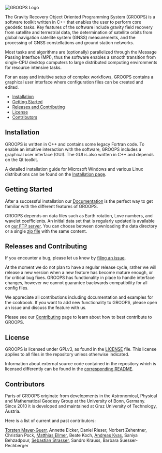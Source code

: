 ![GROOPS Logo](https://github.com/groops-devs/groops/blob/main/docs/html/static/groops_banner.png)

The Gravity Recovery Object Oriented Programming System (GROOPS) is a software toolkit written in C++
that enables the user to perform core geodetic tasks.
Key features of the software include gravity field recovery from satellite and terrestrial data,
the determination of satellite orbits from global navigation satellite system (GNSS) measurements,
and the processing of GNSS constellations and ground station networks.

Most tasks and algorithms are (optionally) parallelized through the Message Passing Interface (MPI), thus
the software enables a smooth transition from single-CPU desktop computers to large distributed
computing environments for resource intensive tasks.

For an easy and intuitive setup of complex workflows, GROOPS contains a graphical
user interface where configuration files can be created and edited.

- [Installation](#installation)
- [Getting Started](#getting-started)
- [Releases and Contributing](#releases-and-contributing)
- [License](#license)
- [Contributors](#contributors)

## Installation

GROOPS is written in C++ and contains some legacy Fortran code.
To enable an intuitive interaction with the software, GROOPS includes a
graphical user interface (GUI).
The GUI is also written in C++ and depends on the Qt toolkit.

A detailed installation guide for Microsoft Windows and various Linux distributions can be found
on the [Installation page](https://github.com/groops-devs/groops/blob/main/INSTALL.md).

## Getting Started

After a successful installation our [Documentation](https://groops-devs.github.io/groops/html/index.html)
is the perfect way to get familiar with the different features of GROOPS.

GROOPS depends on data files such as Earth rotation, Love numbers, and wavelet coefficients.
An initial data set that is regularly updated is available on [our FTP server](https://ftp.tugraz.at/outgoing/ITSG/groops/).
You can choose between downloading the data directory or a single [zip file](https://ftp.tugraz.at/outgoing/ITSG/groops/data.zip) with the same content.

## Releases and Contributing

If you encounter a bug, please let us know by [filing an issue](https://github.com/groops-devs/groops/issues).

At the moment we do not plan to have a regular release cycle, rather we will
release a new version when a new feature has become mature enough, or for critical bug fixes.
GROOPS has functionality in place to handle interface changes, however we cannot guarantee backwards
compatibility for all config files.

We appreciate all contributions including documentation and examples for the cookbook.
If you want to add new functionality to GROOPS, please open an issue and discuss the feature with us.

Please see our [Contributing](https://github.com/groops-devs/groops/blob/main/CONTRIBUTING.md)
page to learn about how to best contribute to GROOPS.

## License

GROOPS is licensed under GPLv3, as found in the [LICENSE](https://github.com/groops-devs/groops/blob/main/LICENSE) file.
This license applies to all files in the repository unless otherwise indicated.

Information about external source code contained in the repository which is licensed differently can be found in the
[corresponding README](https://github.com/groops-devs/groops/blob/main/source/external/README.md).

## Contributors

Parts of GROOPS originate from developments in the Astronomical, Physical and Mathematical Geodesy Group
at the University of Bonn, Germany.
Since 2010 it is developed and maintained at Graz University of Technology, Austria.

Here is a list of current and past contributors:

[Torsten Mayer-Guerr](https://github.com/tmayerguerr), Annette Eicker, Daniel Rieser, Norbert Zehentner,
Christian Pock, [Matthias Ellmer](https://github.com/x49), Beate Koch, [Andreas Kvas](https://github.com/akvas), Saniya Behzadpour,
[Sebastian Strasser](https://github.com/sestras), Sandro Krauss, Barbara Suesser-Rechberger
